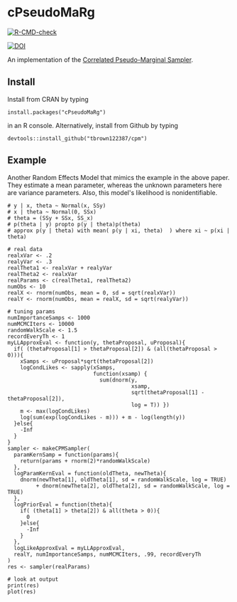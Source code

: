 # cPseudoMaRg

<!-- badges: start -->
  [![R-CMD-check](https://github.com/tbrown122387/cpm/workflows/R-CMD-check/badge.svg)](https://github.com/tbrown122387/cpm/actions)



[![DOI](https://zenodo.org/badge/381811804.svg)](https://zenodo.org/badge/latestdoi/381811804)


  <!-- badges: end -->

An implementation of the [Correlated Pseudo-Marginal Sampler](https://arxiv.org/abs/1511.04992).

## Install

Install from CRAN by typing 

```
install.packages("cPseudoMaRg")
```

in an R console. Alternatively, install from Github by typing 

```
devtools::install_github("tbrown122387/cpm")
```

## Example

Another Random Effects Model that mimics the example in the above paper. They estimate a mean parameter, whereas the unknown parameters here are variance parameters. Also, this model's likelihood is nonidentifiable. 

```
# y | x, theta ~ Normal(x, SSy)
# x | theta ~ Normal(0, SSx)
# theta = (SSy + SSx, SS_x)
# p(theta | y) propto p(y | theta)p(theta)
# approx p(y | theta) with mean( p(y | xi, theta)  ) where xi ~ p(xi | theta)

# real data
realxVar <- .2
realyVar <- .3
realTheta1 <- realxVar + realyVar
realTheta2 <- realxVar
realParams <- c(realTheta1, realTheta2)
numObs <- 10
realX <- rnorm(numObs, mean = 0, sd = sqrt(realxVar))
realY <- rnorm(numObs, mean = realX, sd = sqrt(realyVar))

# tuning params
numImportanceSamps <- 1000
numMCMCIters <- 10000
randomWalkScale <- 1.5
recordEveryTh <- 1
myLLApproxEval <- function(y, thetaProposal, uProposal){
  if( (thetaProposal[1] > thetaProposal[2]) & (all(thetaProposal > 0))){
    xSamps <- uProposal*sqrt(thetaProposal[2])
    logCondLikes <- sapply(xSamps,
                           function(xsamp) {
                             sum(dnorm(y,
                                       xsamp,
                                       sqrt(thetaProposal[1] - thetaProposal[2]),
                                       log = T)) })
    m <- max(logCondLikes)
    log(sum(exp(logCondLikes - m))) + m - log(length(y))
  }else{
    -Inf
  }
}
sampler <- makeCPMSampler(
  paramKernSamp = function(params){
    return(params + rnorm(2)*randomWalkScale)
  },
  logParamKernEval = function(oldTheta, newTheta){
    dnorm(newTheta[1], oldTheta[1], sd = randomWalkScale, log = TRUE)
         + dnorm(newTheta[2], oldTheta[2], sd = randomWalkScale, log = TRUE)
  },
  logPriorEval = function(theta){
    if( (theta[1] > theta[2]) & all(theta > 0)){
      0
    }else{
      -Inf
    }
  },
  logLikeApproxEval = myLLApproxEval,
  realY, numImportanceSamps, numMCMCIters, .99, recordEveryTh
)
res <- sampler(realParams)

# look at output
print(res)
plot(res)
```


